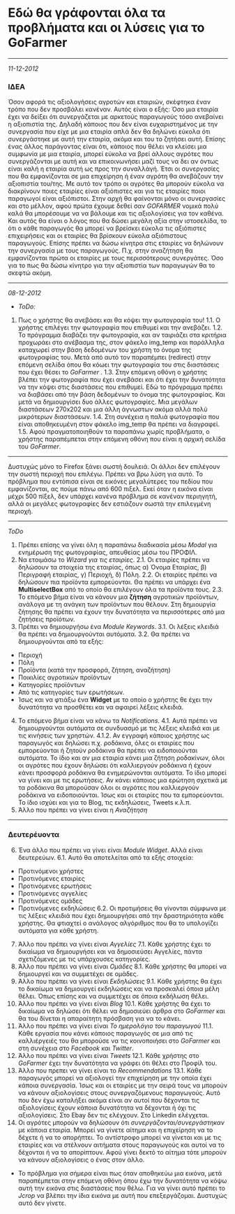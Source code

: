 # Εδώ θα γράφονται όλα τα προβλήματα και οι λύσεις για το **GoFarmer**
* * *
_11-12-2012_
### ΙΔΕΑ 
Όσον αφορά τις αξιολογήσεις αγροτών και εταιριών, σκέφτηκα έναν τρόπο που δεν προσβάλει κανέναν. Αυτός είναι ο εξής: Όσο μια εταιρία έχει να δείξει ότι συνεργάζεται με αρκετούς παραγωγούς τόσο ανεβαίνει η αξιοπιστία της. Δηλαδή κάποιος που δεν είναι ευχαριστημένος με την συνεργασία που είχε με μια εταιρία απλά δεν θα δηλώνει εύκολα ότι συνεργάστηκε με αυτή την εταιρία, ακόμα και του το ζητήσει αυτή. Επίσης ένας άλλος παράγοντας είναι ότι, κάποιος που θέλει να κλείσει μια συμφωνία με μια εταιρία, μπορεί εύκολα να βρεί άλλους αγρότες που συνεργάζονται με αυτή και να επικοινωνήσει μαζί τους να δει αν όντως είναι καλή η εταιρία αυτή ως προς την συναλλάγή. Έτσι οι συνεργασίες που θα εμφανίζονται σε μια επιχείρηση ή έναν αγρότη θα ανεβάζουν την αξιοπιστία του/της. Με αυτό τον τρόπο οι αγρότες θα μπορούν εύκολα να διακρίνουν ποιες εταιρίες είναι αξιόπιστες και για τις εταιρίες ποιοι παραγωγοί είναι αξιόπιστοι. 
Στην αρχή θα φαίνονται μόνο οι συνεργασίες και στο μέλλον, αφού πρώτα έχουμε δεθεί σαν *GOFARMER* νομικά πολύ καλά θα μπορέσουμε να να βάλουμε και τις αξιολογίσεις για τον καθένα.    
Και αυτός θα είναι ο λόγος που θα δώσει μεγάλη αξία στην ιστοσελίδα, το ότι ο κάθε παραγωγός θα μπορεί να βρείσκει εύκολα  τις αξιόπιστες επιχειρήσεις και οι εταιρίες θα βρίσκουν εύκολα αξιόπιστους παραγωγούς. 
Επίσης πρέπει να δώσω κίνητρα στις εταιρίες να δηλώνουν την συνεργασία με τους παραγωγούς. Π.χ. στην αναζήτηση θα εμφανίζονται πρώτα οι εταιρίες με τους περισσότερους συνεργάτες. Όσο για το πως θα δώσω κίνητρο για την αξιοπιστία των παραγωγών θα το σκεφτώ ακόμη. 

* * *
_08-12-2012_
- *ToDo:*
1. Πως ο χρήστης θα ανεβάσει και θα κόψει την φωτογραφία του!
1.1. Ο χρήστης επιλέγει την φωτογραφία που επιθυμεί και την ανεβάζει.
1.2. Το πρόγραμμα διαβάζει την φωτογραφία, και αν ταιριάζει στα κριτήρια προχωράει στο ανέβασμα της, στον φάκελο img_temp και παράλληλα καταχωρεί στην βάση δεδομένων του χρήστη το όνομα της φωτογραφίας του. Μετά από αυτό τον παραπέμπει (redirect) στην επόμενη σελίδα όπου θα κόωει την φωτογραφία του στις διαστάσεις που έχει θέσει το *GoFarmer* .
1.3. Στην επόμενη οθόνη ο χρήστης βλέπει την φωτογραφία που έχει ανεβάσει και ότι έχει την δυνατότητα να την κόψει στις διαστάσεις που επιθυμεί. Εδώ το πρόγραμμα πρέπει να διαβάσει από την βάση δεδομένων το όνομα της φωτογραφίας. Και μετά να δημιουργίσει δυο άλλες φωτογραφίες. Μια μεγάλων διαστάσεων 270x202 και μια άλλη άγνωστων ακόμα αλλά πολύ μικρότερων διαστάσεων. 
1.4. Στη συνέχεια η παλιά φωτογραφία που είναι αποθηκευμένη στον φάκελο img_temp θα πρέπει να διαγραφεί. 
1.5. Αφού πραγματοποιηθούν τα παραπάνω χωρίς προβλήματα, ο χρήστης παραπέμπεται στην επόμενη οθόνη που είναι η αρχική σελίδα του *GoFarmer*.

* * *
Δυστυχώς μόνο το Firefox ξάνει σωστή δουλειά. Οι άλλοι δεν επιλέγουν την σωστή περιοχή που επιλέγω. Πρέπει να βρω λύση για αυτό. 
Το πρόβλημα που εντόπισα είναι σε εικόνες μεγαλύτερες του πεδίου που εμφανίζονται, ας πούμε πάνω από 600 πιξελ. Εκεί όταν η εικόνα είναι μέχρι 500 πίξελ, δεν υπάρχει κανένα πρόβλημα σε κανέναν περιηγητή, αλλά οι μεγάλες φωτογραφίες δεν εστιάζουν σωστά την επιλεγμένη περιοχή.
* * *
*ToDo*
1. Πρέπει επίσης να γίνει όλη η παραπάνω διαδικασία μέσω *Modal* για ενημέρωση της φωτογραφίας, απευθείας μέσω του ΠΡΟΦΙΛ.
2. Να ετοιμάσω το *Wizard για τις εταιρίες*. 
2.1. Οι εταιρίες πρέπει να δηλώσουν τα στοιχεία της εταιρίας, όπως α) Όνομα Εταιρίας, β) Περιγραφή εταιρίας, γ) Περιοχή, δ) Πόλη.
2.2. Οι εταιρίες πρέπει να δηλώσουν πια προϊόντα εμπορεύονται. Θα πρέπει να υπάρχει ένα **MultiselectBox** από το οποίο θα επιλέγουν όλα τα προϊόντα τους.
2.3. Το επόμενο βήμα είναι να κάνουν μια **ζήτηση** αγροτικών προϊόντων, ανάλογα με τη ανάγκη των προϊόντων που θέλουν. Στη δημιουργία ζήτησης θα πρέπει να έχουν την δυνατότητα να περισσότερες από μια ζητήσεις προϊότων.
3. Πρέπει να δημιουργήσω ένα *Module Keywords*.
3.1. Οι λέξεις κλειδιά θα πρέπει να δημιουργούνται αυτόματα.
3.2. Θα πρέπει να δημιουργούνται από τα εξής:
- Περιοχή
- Πόλη
- Προϊόντα (κατά την προσφορά, ζήτηση, αναζήτηση)
- Ποικιλίες αγροτικών προϊόντων
- Κατηγορίες προϊόντων
- Από τις κατηγορίες των ερωτήσεων.
- Ίσως και να φτιάξω ένα **Widget** με το οποίο ο χρήστης θε έχει την δυνατότητα να προσθέτει και να αφαιρεί λέξεις κλειδιά.
4. Το επόμενο βήμα είναι να κάνω τα *Notifications*. 
4.1. Αυτά πρέπει να δημιουργούνται αυτόματα σε συνδυασμό με τις λέξεις κλειδιά και με τις κινήσεις των χρηστών.
4.1.2. Αν εγγραφή κάποιος χρήστης ως παραγωγός και δηλώσει π.χ. ροδάκινα, όλες οι εταιρίες που εμπορεύονται ή ζητούν ροδάκινα θα πρέπει να ειδοποιούνται αυτόματα. Το ίδιο και αν μια εταιρία κάνει μια ζήτηση ροδακίνων, όλοι οι αγρότες που έχουν δηλώσει ότι καλλιεργούν ροδάκινα ή έχουν κάνει προσφορά ροδάκινα θα ενημερώνονται αυτόματα. Το ίδιο μπορεί να γίνει και με τις ερωτήσεις. Αν κάνει κάποιος μια ερώτηση σχετικά με τα ροδάκινα θα μπορούσαν όλοι οι αγρότες που καλλιεργούν ροδάκινα να ειδοποιούνται. Ίσως και οι εταιρίες που τα εμπορεύονται. Το ίδιο ισχύει και για το Blog, τις εκδηλώσεις, Tweets κ.λ.π.
5. Άλλο που πρέπει να γίνει είναι η *Αναζήτηση*
* * *
### Δευτερέυοντα
6. Ένα άλλο που πρέπει να γίνει είναι *Module Widget*. Αλλά είναι δευτερεύων.
6.1. Αυτό θα αποτελείται από τα εξής στοιχεία:
- Προτινόμενοι χρήστες
- Προτινόμενες εταιρίες
- Προτινόμενες ερωτήσεις
- Προτινόμενες αγγελίες
- Προτινόμενες ομάδες
- Προτινόμενες εκδηλώσεις
6.2. Οι προτιμήσεις θα γίνονται σύμφωνα με τις λέξεις κλειδιά που έχει δημιουργήσει από την δραστηριότητα κάθε χρήστης. Θα φτιαχτεί ο ανάλογος αλγόριθμος που θα το υπολογίζει αυτόματα για κάθε χρήστη. 
7. Άλλο που πρέπει να γίνει είναι *Αγγελίες*
7.1. Κάθε χρήστης έχει το δικαίωμα να δημιουργήσει και να δημοσιεύσει Αγγελίες, πάντα σχετιζόμενες με τις υπάρχουσες κατηγορίες.
8. Άλλο που πρέπει να γίνει είναι *Ομάδες*
8.1. Κάθε χρήστης θα μπορεί να δημιουργεί και να συμμετέχει σε ομάδες.
9. Άλλο που πρέπει να γίνει είναι *Εκδηλώσεις*
9.1. Κάθε χρήστης θα έχει το δικαίωμα να δημιουργεί εκδηλώσεις και να προσκαλεί όποια μέλη θέλει. Όπως επίσης και να συμμετέχει σε όποια εκδήλωση θέλει.
10. Άλλο που πρέπει να γίνει είναι *Blog*
10.1. Κάθε χρήστης θα έχει το δικαίωμα να δηλώσει ότι θέλει να δημοσιεύει άρθρα στο *GoFarmer* και θα του δίνεται η απαραίτητη πρόσβαση για να το κάνει. 
11. Άλλο που πρέπει να γίνει είναι *Το ημερολόγιο του παραγωγού*
11.1. Κάθε εργασία που κάνει κάποιος παραγωγός σε μια από τις καλλιέργειές του θα μπορούσε να τις κοινοποιήσει στο *GoFarmer* και στη συνέχεια στο *Facebook* και *Twitter*.
12. Άλλο που πρέπει να γίνει είναι *Tweets*
12.1. Κάθε χρήστης στο *GoFarmer* έχει την δυνατότητα να γράφει ότι θέλει στο Προφίλ του.
13. Άλλο που πρεπει να γίνει είναι το *Recommendations*
13.1. Κάθε παραγωγός μπορεί να αξιολογεί την επιχείρηση με την οποία έχει κάποια συνεργασία. Ίσως και οι εταιρίες με την σειρά τους να μπορούν να κάνουν αξιολογίσεις στους συνεργαζόμενους παραγωγούς. Αυτό που δεν έχω καταλήξει ακόμα είναι αν αυτοί που δέχονται τις αξιολογίσεις έχουν κάποια δυνατότητα να δέχονται ή όχι τις αξιολογίσεις. Στο Ebay δεν τις ελέγχουν. Στο Linkedin ελέγχεται.  
14. Οι αγρότες μπορούν να δηλώσουν ότι *συνεργάζονται/συνεργάστηκαν* με κάποια εταιρία. Μπορεί να γίνετε αίτημα και η επιχείρηση να το δέχετε ή να το απορήπτει. Το αντίστροφο μπορεί να γίνεται και με τις εταιρίες και να στέλνουν αιτήματα στους παραγωγούς και αυτοί να το δέχονται ή να το απορίπτουν. Αφού γίνει δεκτό το αίτημα τότε μπορούν να κάνουν αξιολογίσεις ο ένας στον άλλο.
 




- Το πρόβλημα για σήμερα είναι πως όταν αποθηκεύω μια εικόνα, μετά παραπέμπεται στην επόμενη οθόνη όπου έχω την δυνατότητα να κόψω αυτή την εικόνα στις διαστάσεις που θέλω. Για να γίνει αυτό πρέπει το *Jcrop* να βλέπει την ίδια εικόνα με αυτή που επεξεργάζομαι. Δυστυχώς αυτό δεν γίνετε. 